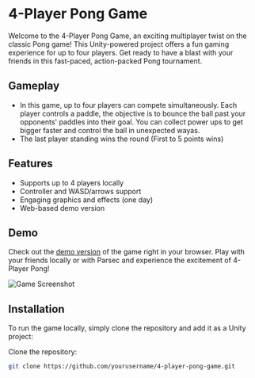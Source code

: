 # 4-Player Pong Game

Welcome to the 4-Player Pong Game, an exciting multiplayer twist on the classic Pong game! This Unity-powered project offers a fun gaming experience for up to four players. Get ready to have a blast with your friends in this fast-paced, action-packed Pong tournament.

## Gameplay

- In this game, up to four players can compete simultaneously. Each player controls a paddle, the objective is to bounce the ball past your opponents' paddles into their goal. You can collect power ups to get bigger faster and control the ball in unexpected wayas. 
- The last player standing wins the round (First to 5 points wins)

## Features

- Supports up to 4 players locally
- Controller and WASD/arrows support
- Engaging graphics and effects (one day)
- Web-based demo version

## Demo

Check out the [demo version](webgl-demo-url-here) of the game right in your browser. Play with your friends locally or with Parsec and experience the excitement of 4-Player Pong!

![Game Screenshot](game-screenshot.png)

## Installation

To run the game locally, simply clone the repository and add it as a Unity project:

Clone the repository:
   ```bash
   git clone https://github.com/yourusername/4-player-pong-game.git
